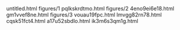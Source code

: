 untitled.html
figures/1
pqlkskrdtmo.html
figures/2
4eno9ei6e18.html
gm1vvef8ne.html
figures/3
vouau19fpc.html
lmvgg82rn78.html
cqsk51fct4.html
a17u52sbdlo.html
ik3m6s3qm1g.html